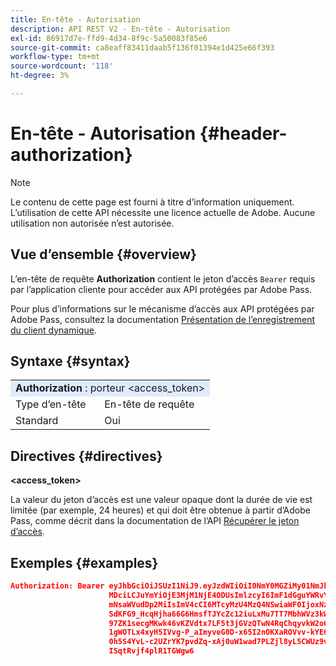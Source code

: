 ```yaml
---
title: En-tête - Autorisation
description: API REST V2 - En-tête - Autorisation
exl-id: 86917d7e-ffd9-4d34-8f9c-5a50083f85e6
source-git-commit: ca8eaff83411daab5f136f01394e1d425e66f393
workflow-type: tm+mt
source-wordcount: '118'
ht-degree: 3%

---
```



# En-tête - Autorisation {#header-authorization}

>[!NOTE]
>
> Le contenu de cette page est fourni à titre d’information uniquement. L’utilisation de cette API nécessite une licence actuelle de Adobe. Aucune utilisation non autorisée n’est autorisée.

## Vue d’ensemble {#overview}

L’en-tête de requête <b>Authorization</b> contient le jeton d’accès `Bearer` requis par l’application cliente pour accéder aux API protégées par Adobe Pass.

Pour plus d’informations sur le mécanisme d’accès aux API protégées par Adobe Pass, consultez la documentation [Présentation de l’enregistrement du client dynamique](../../../dcr-api/dynamic-client-registration-overview.md).

## Syntaxe {#syntax}

<table>
   <tr>
      <td style="background-color: #DEEBFF;" colspan="2"><b>Authorization</b> : porteur &lt;access_token&gt;</td>
   </tr>
   <tr>
      <td>Type d’en-tête</td>
      <td>En-tête de requête</td>
   </tr>
   <tr>
      <td>Standard</td>
      <td>Oui</td>
   </tr>
</table>

## Directives {#directives}

<b>&lt;access_token></b>

La valeur du jeton d’accès est une valeur opaque dont la durée de vie est limitée (par exemple, 24 heures) et qui doit être obtenue à partir d’Adobe Pass, comme décrit dans la documentation de l’API [Récupérer le jeton d’accès](../../../dcr-api/apis/dynamic-client-registration-apis-retrieve-access-token.md).

## Exemples {#examples}

```JSON
Authorization: Bearer eyJhbGciOiJSUzI1NiJ9.eyJzdWIiOiI0NmY0MGZiMy01NmJkLTQyYTktOTExYS02YmZmNmEyZmY0
                      MDciLCJuYmYiOjE3MjM1NjE4ODUsImlzcyI6ImF1dGguYWRvYmUuY29tIiwic2NvcGVzIjoiYXBpO
                      mNsaWVudDp2MiIsImV4cCI6MTcyMzU4MzQ4NSwiaWF0IjoxNzIzNTYxODg1fQ.aZUZqwN2fCqNXgX
                      SdKFG9_HcqHjha66G6HmsfTJYcZc12iuLxMu7TT7MbhWVz3kW1jRqgJv8PHhrFSBL5_dgJ1PRSuDg
                      97ZK1secgMKwk46vKZVdtx7LF5t3jGVzQTwN4RqChqyvkW2o67KxVk5xarwJtwB2fwhX_732CYDcv
                      1gWOTLx4xyH5IVvg-P_aImyveG0D-x65I2nOKXaROVvv-kYE6B9OQv_-JBGj72R_yS2AyJQC0R_im
                      0h5S4YvL-c2UZrYK7pvdZq-xAj0uW1wad7PLZjl8yL5CWUz9vzQk2Cmj8adsydjb0u0P3aFrJ0HE9
                      ISqtRvjf4plR1TGWgw6
```
